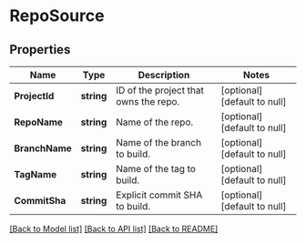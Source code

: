 # RepoSource

## Properties
Name | Type | Description | Notes
------------ | ------------- | ------------- | -------------
**ProjectId** | **string** | ID of the project that owns the repo. | [optional] [default to null]
**RepoName** | **string** | Name of the repo. | [optional] [default to null]
**BranchName** | **string** | Name of the branch to build. | [optional] [default to null]
**TagName** | **string** | Name of the tag to build. | [optional] [default to null]
**CommitSha** | **string** | Explicit commit SHA to build. | [optional] [default to null]

[[Back to Model list]](../v1alpha1/README.md#documentation-for-models) [[Back to API list]](../v1alpha1/README.md#documentation-for-api-endpoints) [[Back to README]](../v1alpha1/README.md)


